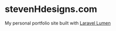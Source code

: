 # stevenHdesigns.com

My personal portfolio site built with [Laravel Lumen](http://lumen.laravel.com/)